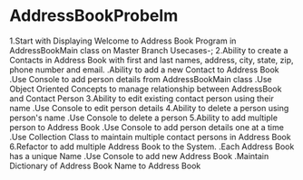 # AddressBookProbelm
1.Start with Displaying Welcome to Address Book Program in AddressBookMain class on Master Branch
Usecases-;
2.Ability to create a Contacts in Address Book with first and last names, address, city, state, zip, phone number and email.
.Ability to add a new Contact to Address Book
.Use Console to add person details from AddressBookMain class
.Use Object Oriented Concepts to manage relationship between AddressBook and Contact Person
3.Ability to edit existing contact person using their name
.Use Console to edit person details
4.Ability to delete a person using person's name
.Use Console to delete a person
5.Ability to add multiple person to Address Book
.Use Console to add person details one at a time
.Use Collection Class to maintain multiple contact persons in Address Book
6.Refactor to add multiple Address Book to the System.
.Each Address Book has a unique Name
.Use Console to add new Address Book
.Maintain Dictionary of Address Book Name to Address Book

